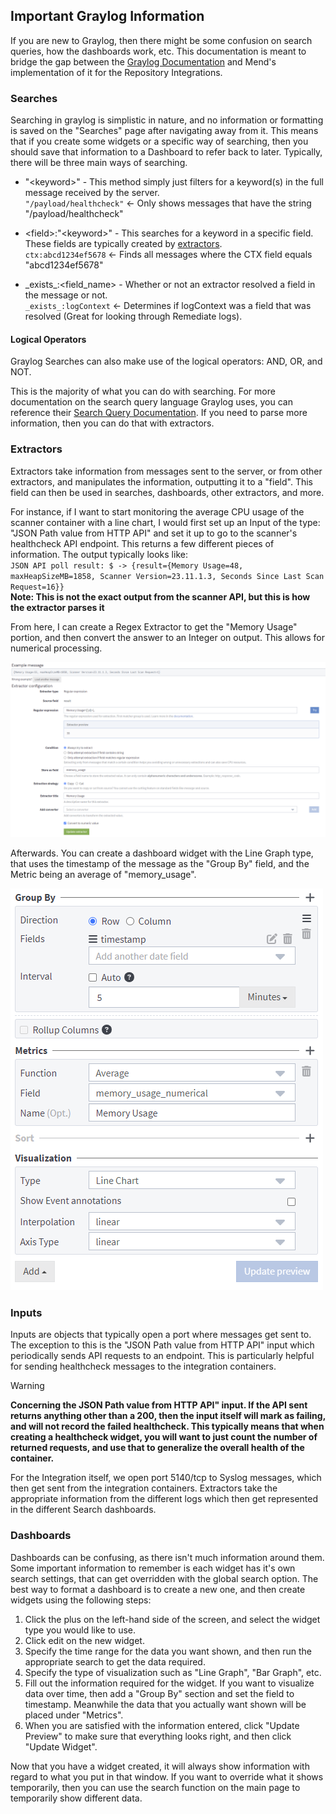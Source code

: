 ## Important Graylog Information

If you are new to Graylog, then there might be some confusion on search queries, how the dashboards work, etc. This documentation is meant to bridge the gap between the [Graylog Documentation](https://go2docs.graylog.org/5-2/home.htm) and Mend's implementation of it for the Repository Integrations.

### Searches
Searching in graylog is simplistic in nature, and no information or formatting is saved on the "Searches" page after navigating away from it. This means that if you create some widgets or a specific way of searching, then you should save that information to a Dashboard to refer back to later. Typically, there will be three main ways of searching.  
- "\<keyword\>" - This method simply just filters for a keyword(s) in the full message received by the server.  
`"/payload/healthcheck"` <- Only shows messages that have the string "/payload/healthcheck"  

- \<field\>:"\<keyword\>" - This searches for a keyword in a specific field. These fields are typically created by [extractors](#Extractors).  
`ctx:abcd1234ef5678` <- Finds all messages where the CTX field equals "abcd1234ef5678"

- \_exists\_:\<field_name\> - Whether or not an extractor resolved a field in the message or not.  
`_exists_:logContext` <- Determines if logContext was a field that was resolved (Great for looking through Remediate logs).

#### Logical Operators
Graylog Searches can also make use of the logical operators: AND, OR, and NOT.

This is the majority of what you can do with searching. For more documentation on the search query language Graylog uses, you can reference their [Search Query Documentation](https://go2docs.graylog.org/5-2/making_sense_of_your_log_data/writing_search_queries.html?Highlight=search%20queries). If you need to parse more information, then you can do that with extractors.


### Extractors
Extractors take information from messages sent to the server, or from other extractors, and manipulates the information, outputting it to a "field". This field can then be used in searches, dashboards, other extractors, and more. 

For instance, if I want to start monitoring the average CPU usage of the scanner container with a line chart, I would first set up an Input of the type: "JSON Path value from HTTP API" and set it up to go to the scanner's healthcheck API endpoint. This returns a few different pieces of information. The output typically looks like:  
`JSON API poll result: $ -> {result={Memory Usage=48, maxHeapSizeMB=1858, Scanner Version=23.11.1.3, Seconds Since Last Scan Request=16}}`  
**Note: This is not the exact output from the scanner API, but this is how the extractor parses it**

From here, I can create a Regex Extractor to get the "Memory Usage" portion, and then convert the answer to an Integer on output. This allows for numerical processing.  

![Memory Usage Extractor Example](./images/memory_usage_extractor_example.png)

Afterwards. You can create a dashboard widget with the Line Graph type, that uses the timestamp of the message as the "Group By" field, and the Metric being an average of "memory_usage".

![Memory Usage Widget](./images/graylog_widget_creation.png)


### Inputs

Inputs are objects that typically open a port where messages get sent to. The exception to this is the "JSON Path value from HTTP API" input which periodically sends API requests to an endpoint. This is particularly helpful for sending healthcheck messages to the integration containers.

>[!WARNING]  
**Concerning the JSON Path value from HTTP API" input. If the API sent returns anything other than a 200, then the input itself will mark as failing, and will not record the failed healthcheck. This typically means that when creating a healthcheck widget, you will want to just count the number of returned requests, and use that to generalize the overall health of the container.** 

For the Integration itself, we open port 5140/tcp to Syslog messages, which then get sent from the integration containers. Extractors take the appropriate information from the different logs which then get represented in the different Search dashboards.


### Dashboards

Dashboards can be confusing, as there isn't much information around them. Some important information to remember is each widget has it's own search settings, that can get overridden with the global search option. The best way to format a dashboard is to create a new one, and then create widgets using the following steps:  
1. Click the plus on the left-hand side of the screen, and select the widget type you would like to use.  
1. Click edit on the new widget.
1. Specify the time range for the data you want shown, and then run the appropriate search to get the data required.
1. Specify the type of visualization such as "Line Graph", "Bar Graph", etc.
1. Fill out the information required for the widget. If you want to visualize data over time, then add a "Group By" section and set the field to timestamp. Meanwhile the data that you actually want shown will be placed under "Metrics".
1. When you are satisfied with the information entered, click "Update Preview" to make sure that everything looks right, and then click "Update Widget".

Now that you have a widget created, it will always show information with regard to what you put in that window. If you want to override what it shows temporarily, then you can use the search function on the main page to temporarily show different data.